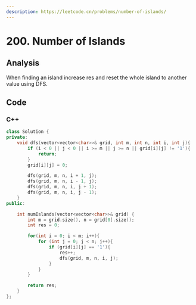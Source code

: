 ```yaml
---
description: https://leetcode.cn/problems/number-of-islands/
---
```


# 200. Number of Islands

## Analysis

When finding an island increase res and reset the whole island to another value using DFS.

## Code

### C++&#x20;

```cpp
class Solution {
private:
    void dfs(vector<vector<char>>& grid, int m, int n, int i, int j){
        if (i < 0 || j < 0 || i >= m || j >= n || grid[i][j] != '1'){
            return;
        }
        grid[i][j] = 0;

        dfs(grid, m, n, i + 1, j);
        dfs(grid, m, n, i - 1, j);
        dfs(grid, m, n, i, j + 1);
        dfs(grid, m, n, i, j - 1);
    }
public:

    int numIslands(vector<vector<char>>& grid) {
        int m = grid.size(), n = grid[0].size();
        int res = 0;

        for(int i = 0; i < m; i++){
            for (int j = 0; j < n; j++){
                if (grid[i][j] == '1'){
                    res++;
                    dfs(grid, m, n, i, j);
                }
            }
        }

        return res;
    }
};
```
